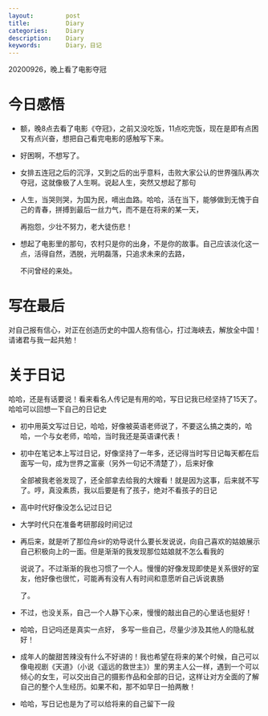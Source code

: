 ```yaml
---
layout:     	post
title:      	Diary
categories: 	Diary
description:   	Diary
keywords: 		Diary，日记 
---
```


20200926，晚上看了电影夺冠

# 今日感悟

- 额，晚8点去看了电影《夺冠》，之前又没吃饭，11点吃完饭，现在是即有点困又有点兴奋，想把自己看完电影的感触写下来。

- 好困啊，不想写了。

- 女排五连冠之后的沉浮，又到之后的出乎意料，击败大家公认的世界强队再次夺冠，这就像极了人生啊。说起人生，突然又想起了那句

- 人生，当哭则哭，为国为民，嘀出血路。哈哈，活在当下，能够做到无愧于自己的青春，拼搏到最后一丝力气，而不是在将来的某一天，

  再抱怨，少壮不努力，老大徒伤悲！

- 想起了电影里的那句，农村只是你的出身，不是你的故事。自己应该淡化这一点，活得自然，洒脱，光明磊落，只追求未来的去路，

  不问曾经的来处。

# 写在最后

对自己报有信心，对正在创造历史的中国人抱有信心，打过海峡去，解放全中国！请诸君与我一起共勉！

# 关于日记

哈哈，还是有话要说！看来看名人传记是有用的哈，写日记我已经坚持了15天了。哈哈可以回想一下自己的日记史

- 初中用英文写过日记，哈哈，好像被英语老师说了，不要这么搞之类的，哈哈，一个与女老师，哈哈，当时我还是英语课代表！

- 初中在笔记本上写过日记，好像坚持了一年多，还记得当时写日记每天都在后面写一句，成为世界之富豪（另外一句记不清楚了），后来好像

  全部被我老爸发现了，还全部拿去给我的大嫂看！就是因为这事，后来就不写了。哼，真没素质，我以后要是有了孩子，绝对不看孩子的日记

- 高中时代好像没怎么记过日记

- 大学时代只在准备考研那段时间记过

- 再后来，就是听了那位舟sir的劝导说什么要长发说说，向自己喜欢的姑娘展示自己积极向上的一面。但是渐渐的我发现那位姑娘就不怎么看我的

  说说了。不过渐渐的我也习惯了一个人。慢慢的好像发现即使是关系很好的室友，他好像也很忙，可能再有没有人有时间和意愿听自己诉说衷肠

  了。

- 不过，也没关系，自己一个人静下心来，慢慢的敲出自己的心里话也挺好！
- 哈哈，日记吗还是真实一点好， 多写一些自己，尽量少涉及其他人的隐私就好！
- 成年人的酸甜苦辣没有什么不好讲的！我也希望在将来的某个时候，自己可以像电视剧《天道》（小说《遥远的救世主》）里的男主人公一样，遇到一个可以倾心的女生，可以交出自己的摄影作品和全部的日记，这样让对方全面的了解自己的整个人生经历。如果不和，那不如早日一拍两散！
- 哈哈，写日记也是为了可以给将来的自己留下一段